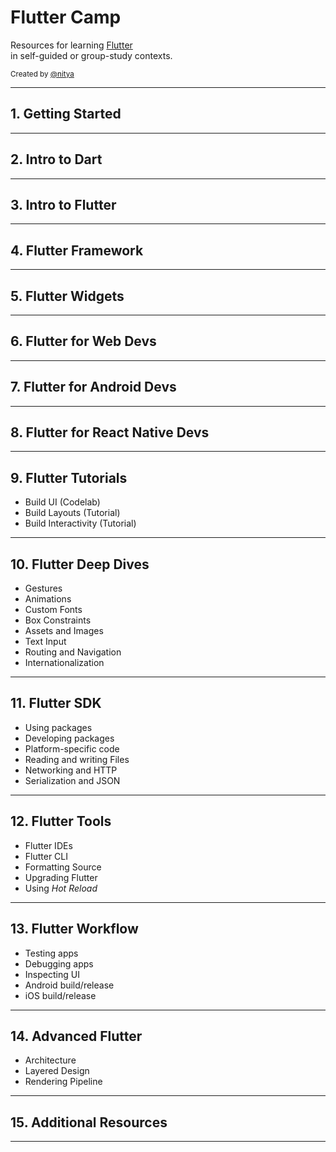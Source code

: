 # Flutter Camp

Resources for learning [Flutter](https://flutter.io) 
<br/> in self-guided or group-study contexts.

<small>Created by [@nitya](https://twitter.com/nitya)</small>

---

## 1. Getting Started

---

## 2. Intro to Dart

---

## 3. Intro to Flutter

---

## 4. Flutter Framework

---

## 5. Flutter Widgets

---

## 6. Flutter for Web Devs

---

## 7. Flutter for Android Devs

---

## 8. Flutter for React Native Devs

---

## 9. Flutter Tutorials

 * Build UI (Codelab)
 * Build Layouts (Tutorial)
 * Build Interactivity (Tutorial)

---

## 10. Flutter Deep Dives

 * Gestures
 * Animations
 * Custom Fonts
 * Box Constraints
 * Assets and Images
 * Text Input
 * Routing and Navigation
 * Internationalization

---

## 11. Flutter SDK

 * Using packages
 * Developing packages
 * Platform-specific code
 * Reading and writing Files
 * Networking and HTTP
 * Serialization and JSON

---

## 12. Flutter Tools

 * Flutter IDEs
 * Flutter CLI
 * Formatting Source
 * Upgrading Flutter
 * Using _Hot Reload_

---

## 13. Flutter Workflow

 * Testing apps
 * Debugging apps
 * Inspecting UI
 * Android build/release
 * iOS build/release

---

## 14. Advanced Flutter 

 * Architecture
 * Layered Design
 * Rendering Pipeline

---

## 15. Additional Resources 

---